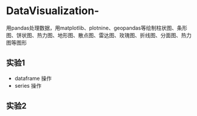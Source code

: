 # DataVisualization-
用pandas处理数据，用matplotlib、plotnine、geopandas等绘制柱状图、条形图、饼状图、热力图、地形图、散点图、雷达图、玫瑰图、折线图、分面图、热力图等图形


## 实验1
- dataframe 操作
- series 操作

## 实验2
